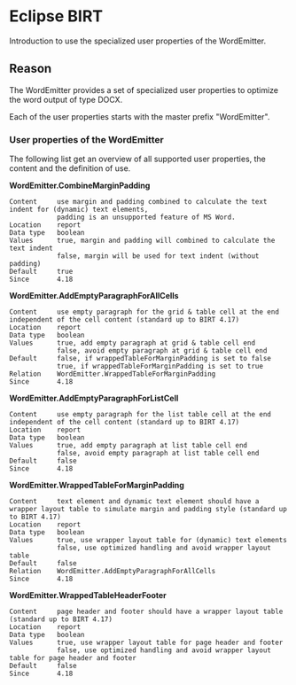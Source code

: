# Eclipse BIRT 
Introduction to use the specialized user properties of the WordEmitter.

## Reason
The WordEmitter provides a set of specialized user properties to optimize the word output of type DOCX.

Each of the user properties starts with the master prefix "WordEmitter".


### User properties of the WordEmitter

The following list get an overview of all supported user properties, the content and the definition of use.


**WordEmitter.CombineMarginPadding**

	Content   	use margin and padding combined to calculate the text indent for (dynamic) text elements,
	          	padding is an unsupported feature of MS Word.
	Location  	report
	Data type 	boolean
	Values     	true, margin and padding will combined to calculate the text indent
	          	false, margin will be used for text indent (without padding)
	Default   	true
	Since      	4.18

**WordEmitter.AddEmptyParagraphForAllCells**

	Content   	use empty paragraph for the grid & table cell at the end independent of the cell content (standard up to BIRT 4.17)
	Location  	report
	Data type 	boolean
	Values     	true, add empty paragraph at grid & table cell end
	          	false, avoid empty paragraph at grid & table cell end
	Default   	false, if wrappedTableForMarginPadding is set to false
	          	true, if wrappedTableForMarginPadding is set to true
	Relation   	WordEmitter.WrappedTableForMarginPadding
	Since      	4.18

**WordEmitter.AddEmptyParagraphForListCell**

	Content   	use empty paragraph for the list table cell at the end independent of the cell content (standard up to BIRT 4.17)
	Location  	report
	Data type 	boolean
	Values     	true, add empty paragraph at list table cell end
	          	false, avoid empty paragraph at list table cell end
	Default   	false
	Since      	4.18

**WordEmitter.WrappedTableForMarginPadding**

	Content   	text element and dynamic text element should have a wrapper layout table to simulate margin and padding style (standard up to BIRT 4.17)
	Location  	report
	Data type 	boolean
	Values     	true, use wrapper layout table for (dynamic) text elements
	          	false, use optimized handling and avoid wrapper layout table
	Default   	false
	Relation   	WordEmitter.AddEmptyParagraphForAllCells
	Since      	4.18


**WordEmitter.WrappedTableHeaderFooter**

	Content   	page header and footer should have a wrapper layout table (standard up to BIRT 4.17)
	Location  	report
	Data type 	boolean
	Values     	true, use wrapper layout table for page header and footer
	          	false, use optimized handling and avoid wrapper layout table for page header and footer
	Default   	false
	Since      	4.18
